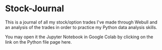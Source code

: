 # Stock-Journal
This is a journal of all my stock/option trades I've made through Webull and an analysis of the trades in order to practice my Python data analysis skills.

You may open it the Jupyter Notebook in Google Colab by clicking on the link on the Python file page here.
